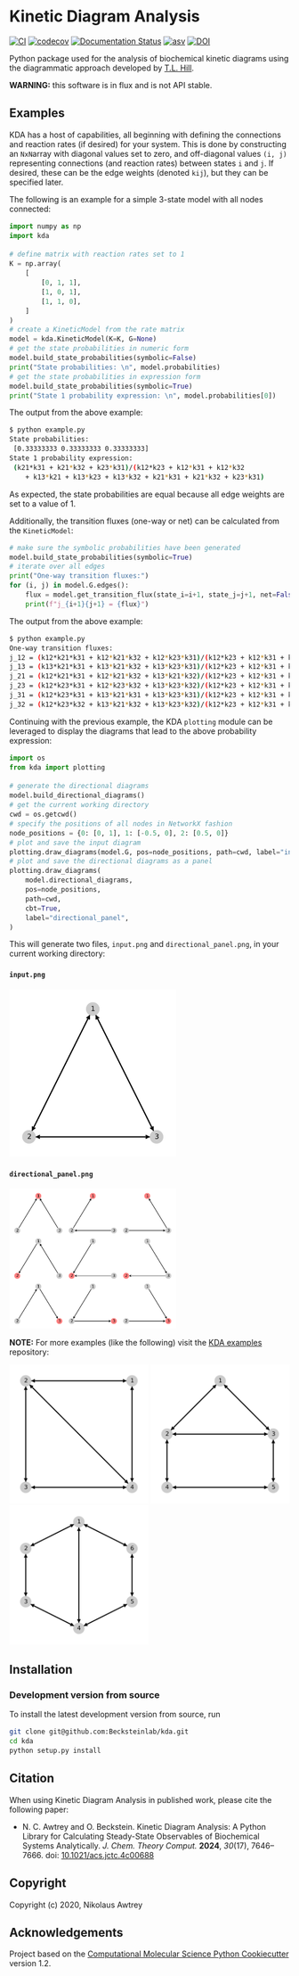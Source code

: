 Kinetic Diagram Analysis
==============================
[//]: # (Badges)
[![CI](https://github.com/Becksteinlab/kda/actions/workflows/test.yml/badge.svg)](https://github.com/Becksteinlab/kda/actions/workflows/test.yml)
[![codecov](https://codecov.io/gh/Becksteinlab/kda/branch/master/graph/badge.svg)](https://codecov.io/gh/Becksteinlab/kda/branch/master)
[![Documentation Status](https://readthedocs.org/projects/kda/badge/?version=latest)](https://kda.readthedocs.io/en/latest/?badge=latest)
[![asv](http://img.shields.io/badge/benchmarked%20by-asv-blue.svg?style=flat)](https://github.com/Becksteinlab/kda/actions/workflows/test.yml)
[![DOI](https://zenodo.org/badge/DOI/10.5281/zenodo.5826393.svg)](https://doi.org/10.5281/zenodo.5826393)

Python package used for the analysis of biochemical kinetic diagrams using the diagrammatic approach developed by [T.L. Hill](https://link.springer.com/book/10.1007/978-1-4612-3558-3).

**WARNING:** this software is in flux and is not API stable.

## Examples

KDA has a host of capabilities, all beginning with defining the connections and reaction rates (if desired) for your system. This is done by constructing an `NxN`array with diagonal values set to zero, and off-diagonal values `(i, j)` representing connections (and reaction rates) between states `i` and `j`. If desired, these can be the edge weights (denoted `kij`), but they can be specified later.

The following is an example for a simple 3-state model with all nodes connected:
```python
import numpy as np
import kda

# define matrix with reaction rates set to 1
K = np.array(
    [
        [0, 1, 1],
        [1, 0, 1],
        [1, 1, 0],
    ]
)
# create a KineticModel from the rate matrix
model = kda.KineticModel(K=K, G=None)
# get the state probabilities in numeric form
model.build_state_probabilities(symbolic=False)
print("State probabilities: \n", model.probabilities)
# get the state probabilities in expression form
model.build_state_probabilities(symbolic=True)
print("State 1 probability expression: \n", model.probabilities[0])
```

The output from the above example:
```bash
$ python example.py
State probabilities:
 [0.33333333 0.33333333 0.33333333]
State 1 probability expression:
 (k21*k31 + k21*k32 + k23*k31)/(k12*k23 + k12*k31 + k12*k32
    + k13*k21 + k13*k23 + k13*k32 + k21*k31 + k21*k32 + k23*k31)
```
As expected, the state probabilities are equal because all edge weights are set to a value of 1.

Additionally, the transition fluxes (one-way or net) can be calculated from the `KineticModel`:
```python
# make sure the symbolic probabilities have been generated
model.build_state_probabilities(symbolic=True)
# iterate over all edges
print("One-way transition fluxes:")
for (i, j) in model.G.edges():
    flux = model.get_transition_flux(state_i=i+1, state_j=j+1, net=False, symbolic=True)
    print(f"j_{i+1}{j+1} = {flux}")
```

The output from the above example:
```bash
$ python example.py
One-way transition fluxes:
j_12 = (k12*k21*k31 + k12*k21*k32 + k12*k23*k31)/(k12*k23 + k12*k31 + k12*k32 + k13*k21 + k13*k23 + k13*k32 + k21*k31 + k21*k32 + k23*k31)
j_13 = (k13*k21*k31 + k13*k21*k32 + k13*k23*k31)/(k12*k23 + k12*k31 + k12*k32 + k13*k21 + k13*k23 + k13*k32 + k21*k31 + k21*k32 + k23*k31)
j_21 = (k12*k21*k31 + k12*k21*k32 + k13*k21*k32)/(k12*k23 + k12*k31 + k12*k32 + k13*k21 + k13*k23 + k13*k32 + k21*k31 + k21*k32 + k23*k31)
j_23 = (k12*k23*k31 + k12*k23*k32 + k13*k23*k32)/(k12*k23 + k12*k31 + k12*k32 + k13*k21 + k13*k23 + k13*k32 + k21*k31 + k21*k32 + k23*k31)
j_31 = (k12*k23*k31 + k13*k21*k31 + k13*k23*k31)/(k12*k23 + k12*k31 + k12*k32 + k13*k21 + k13*k23 + k13*k32 + k21*k31 + k21*k32 + k23*k31)
j_32 = (k12*k23*k32 + k13*k21*k32 + k13*k23*k32)/(k12*k23 + k12*k31 + k12*k32 + k13*k21 + k13*k23 + k13*k32 + k21*k31 + k21*k32 + k23*k31)
```

Continuing with the previous example, the KDA `plotting` module can be leveraged to display the diagrams that lead to the above probability expression:
```python
import os
from kda import plotting

# generate the directional diagrams
model.build_directional_diagrams()
# get the current working directory
cwd = os.getcwd()
# specify the positions of all nodes in NetworkX fashion
node_positions = {0: [0, 1], 1: [-0.5, 0], 2: [0.5, 0]}
# plot and save the input diagram
plotting.draw_diagrams(model.G, pos=node_positions, path=cwd, label="input")
# plot and save the directional diagrams as a panel
plotting.draw_diagrams(
    model.directional_diagrams,
    pos=node_positions,
    path=cwd,
    cbt=True,
    label="directional_panel",
)
```

This will generate two files, `input.png` and `directional_panel.png`, in your current working directory:

#### `input.png`
<img src="https://github.com/Becksteinlab/kda-examples/blob/master/kda_examples/test_model_3_state/diagrams/input.png" width=300, alt="3-state model input diagram">

#### `directional_panel.png`
<img src="https://github.com/Becksteinlab/kda-examples/blob/master/kda_examples/test_model_3_state/diagrams/directional.png" width=300, alt="3-state model directional diagrams">

**NOTE:** For more examples (like the following) visit the [KDA examples](https://github.com/Becksteinlab/kda-examples) repository:

<img src="https://github.com/Becksteinlab/kda-examples/blob/master/kda_examples/test_model_4_state_leakage/diagrams/input.png" width=250, alt="4-state model with leakage input diagram"> <img src="https://github.com/Becksteinlab/kda-examples/blob/master/kda_examples/test_model_5_state_leakage/diagrams/input.png" width=250, alt="5-state model with leakage input diagram"> <img src="https://github.com/Becksteinlab/kda-examples/blob/master/kda_examples/test_model_6_state_leakage/diagrams/input.png" width=250, alt="6-state model with leakage input diagram">

## Installation
### Development version from source

To install the latest development version from source, run
```bash
git clone git@github.com:Becksteinlab/kda.git
cd kda
python setup.py install
```

## Citation

When using Kinetic Diagram Analysis in published work, please cite the following paper:

*   N. C. Awtrey and O. Beckstein. Kinetic Diagram Analysis: A Python Library for Calculating
    Steady-State Observables of Biochemical Systems Analytically. *J. Chem. Theory Comput.* **2024**, *30*(17), 7646–7666. doi: [10.1021/acs.jctc.4c00688](https://pubs.acs.org/doi/10.1021/acs.jctc.4c00688)


## Copyright

Copyright (c) 2020, Nikolaus Awtrey

## Acknowledgements

Project based on the
[Computational Molecular Science Python Cookiecutter](https://github.com/molssi/cookiecutter-cms) version 1.2.
